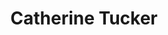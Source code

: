 ---
title: Catherine Tucker
thumbnail: http://www.fillmurray.com/600/400
permalink: :collection/:title/
layout: default
---